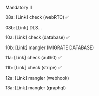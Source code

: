 Mandatory II

08a: [Link] check (webRTC) ✅

08b: [Link] DLS...

10a: [Link] check (database) ✅

10b: [Link] mangler (MIGRATE DATABASE)

11a: [Link] check (auth0) ✅

11b: [Link] check (stripe) ✅

12a: [Link] mangler (webhook)

13a: [Link] mangler (graphql)